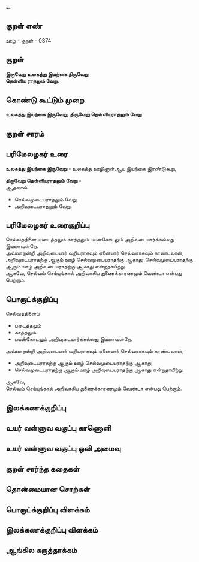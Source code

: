 உ

## குறள் எண் 

ஊழ் - குறள் - 0374  

## குறள் 

**இருவேறு உலகத்து இயற்கை திருவேறு  
தெள்ளிய ராதலும் வேறு.**

## கொண்டு கூட்டும் முறை

**உலகத்து இயற்கை இருவேறு, திருவேறு தெள்ளியராதலும் வேறு**

## குறள் சாரம் 


## பரிமேலழகர் உரை

**உலகத்து இயற்கை இருவேறு** - உலகத்து ஊழினான்ஆய இயற்கை இரண்டுகூறு,  

**திருவேறு தெள்ளியராதலும் வேறு** -  
ஆதலால்  
* செல்வமுடையராதலும் வேறு,  
* அறிவுடையராதலும் வேறு.  

## பரிமேலழகர் உரைகுறிப்பு   

செல்வத்தினைப்படைத்தலும் காத்தலும் பயன்கோடலும் அறிவுடையார்க்கல்லது இயலாவன்றே.  
அவ்வாறன்றி அறிவுடையார் வறியராகவும் ஏனையார் செல்வராகவும் காண்டலான், அறிவுடையராதற்கு ஆகும் ஊழ் செல்வமுடையராதற்கு ஆகாது, செல்வமுடையராதற்கு ஆகும் ஊழ் அறிவுடையராதற்கு ஆகாது என்றதாயிற்று.  
ஆகவே, செல்வம் செய்யுங்கால் அறிவாகிய துணைக்காரணமும் வேண்டா என்பது பெற்றாம்.   

## பொருட்க்குறிப்பு 

செல்வத்தினைப்  
* படைத்தலும்  
* காத்தலும்  
* பயன்கோடலும் அறிவுடையார்க்கல்லது இயலாவன்றே. 

அவ்வாறன்றி அறிவுடையார் வறியராகவும் ஏனையார் செல்வராகவும் காண்டலான்,  
* அறிவுடையராதற்கு ஆகும் ஊழ் செல்வமுடையராதற்கு ஆகாது,  
* செல்வமுடையராதற்கு ஆகும் ஊழ் அறிவுடையராதற்கு ஆகாது என்றதாயிற்று.    

ஆகவே,  
செல்வம் செய்யுங்கால் அறிவாகிய துணைக்காரணமும் வேண்டா என்பது பெற்றாம்.   

## இலக்கணக்குறிப்பு  


## உயர் வள்ளுவ வகுப்பு காணொளி


## உயர் வள்ளுவ வகுப்பு ஒலி அமைவு 

 
## குறள் சார்ந்த கதைகள் 


## தொன்மையான சொற்கள்


## பொருட்க்குறிப்பு விளக்கம்


## இலக்கணக்குறிப்பு விளக்கம்


## ஆங்கில கருத்தாக்கம் 


